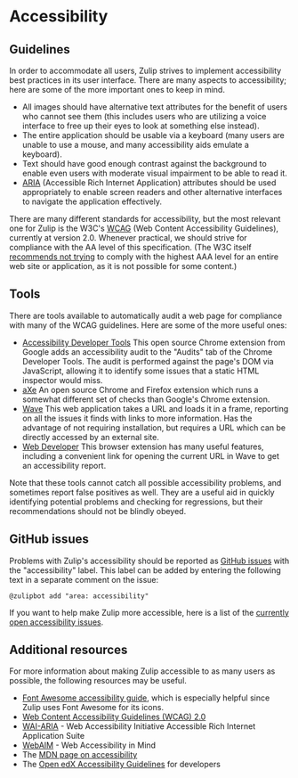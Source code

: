 # Accessibility

## Guidelines

In order to accommodate all users, Zulip strives to implement accessibility
best practices in its user interface.  There are many aspects to accessibility;
here are some of the more important ones to keep in mind.

* All images should have alternative text attributes for the benefit of users
  who cannot see them (this includes users who are utilizing a voice interface
  to free up their eyes to look at something else instead).
* The entire application should be usable via a keyboard (many users are unable
  to use a mouse, and many accessibility aids emulate a keyboard).
* Text should have good enough contrast against the background to enable
  even users with moderate visual impairment to be able to read it.
* [ARIA](https://www.w3.org/WAI/intro/aria) (Accessible Rich Internet
  Application) attributes should be used appropriately to enable screen
  readers and other alternative interfaces to navigate the application
  effectively.

There are many different standards for accessibility, but the most relevant
one for Zulip is the W3C's [WCAG](https://www.w3.org/TR/WCAG20/) (Web Content
Accessibility Guidelines), currently at version 2.0.  Whenever practical, we
should strive for compliance with the AA level of this specification.
(The W3C itself
[recommends not trying](https://www.w3.org/TR/UNDERSTANDING-WCAG20/conformance.html#uc-conf-req1-head)
to comply with the highest AAA level for an entire web site or application,
as it is not possible for some content.)

## Tools

There are tools available to automatically audit a web page for compliance
with many of the WCAG guidelines.  Here are some of the more useful ones:

* [Accessibility Developer Tools][chrome-webstore]
  This open source Chrome extension from Google adds an accessibility audit to
  the "Audits" tab of the Chrome Developer Tools.  The audit is performed
  against the page's DOM via JavaScript, allowing it to identify some issues
  that a static HTML inspector would miss.
* [aXe](https://www.deque.com/products/axe/) An open source Chrome and Firefox
  extension which runs a somewhat different set of checks than Google's Chrome
  extension.
* [Wave](https://wave.webaim.org/) This web application takes a URL and loads
  it in a frame, reporting on all the issues it finds with links to more
  information.  Has the advantage of not requiring installation, but requires
  a URL which can be directly accessed by an external site.
* [Web Developer](https://chrispederick.com/work/web-developer/) This browser
  extension has many useful features, including a convenient link for opening
  the current URL in Wave to get an accessibility report.

Note that these tools cannot catch all possible accessibility problems, and
sometimes report false positives as well.  They are a useful aid in quickly
identifying potential problems and checking for regressions, but their
recommendations should not be blindly obeyed.

## GitHub issues

Problems with Zulip's accessibility should be reported as
[GitHub issues](https://github.com/zulip/zulip/issues) with the "accessibility"
label.  This label can be added by entering the following text in a separate
comment on the issue:

    @zulipbot add "area: accessibility"

If you want to help make Zulip more accessible, here is a list of the
[currently open accessibility issues][accessibility-issues].

## Additional resources

For more information about making Zulip accessible to as many users as
possible, the following resources may be useful.

* [Font Awesome accessibility guide](https://fontawesome.com/how-to-use/on-the-web/other-topics/accessibility),
  which is especially helpful since Zulip uses Font Awesome for its icons.
* [Web Content Accessibility Guidelines (WCAG) 2.0](https://www.w3.org/TR/WCAG/)
* [WAI-ARIA](https://www.w3.org/WAI/intro/aria) - Web Accessibility Initiative
  Accessible Rich Internet Application Suite
* [WebAIM](https://webaim.org/) - Web Accessibility in Mind
* The [MDN page on accessibility](https://developer.mozilla.org/en-US/docs/Web/Accessibility)
* The [Open edX Accessibility Guidelines][openedx-guidelines] for developers


[chrome-webstore]: https://chrome.google.com/webstore/detail/accessibility-developer-t/fpkknkljclfencbdbgkenhalefipecmb
[openedx-guidelines]: https://edx.readthedocs.io/projects/edx-developer-guide/en/latest/conventions/accessibility.html
[accessibility-issues]: https://github.com/zulip/zulip/issues?q=is%3Aissue+is%3Aopen+label%3A%22area%3A%20accessibility%22
